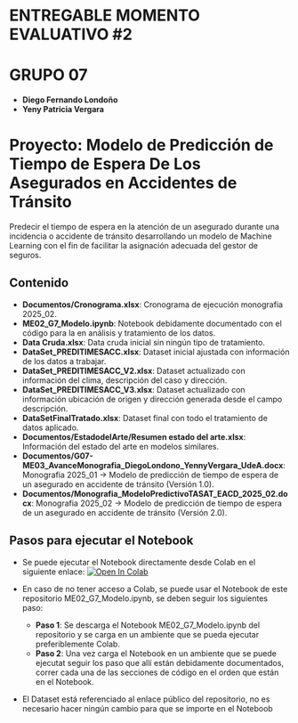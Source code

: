 # ENTREGABLE MOMENTO EVALUATIVO #2
# GRUPO 07
- **Diego Fernando Londoño**
- **Yeny Patricia Vergara** 

# Proyecto: Modelo de Predicción de Tiempo de Espera De Los Asegurados en Accidentes de Tránsito

Predecir el tiempo de espera en la atención de un asegurado durante una incidencia o accidente de tránsito desarrollando un modelo de Machine Learning con el fin de facilitar la asignación adecuada del gestor de seguros.


## Contenido

- **Documentos/Cronograma.xlsx**: Cronograma de ejecución monografia 2025_02.
- **ME02_G7_Modelo.ipynb**: Notebook debidamente documentado con el código para la en análisis y tratamiento de los datos.
- **Data Cruda.xlsx**: Data cruda inicial sin ningún tipo de tratamiento.
- **DataSet_PREDITIMESACC.xlsx**: Dataset inicial ajustada con información de los datos a trabajar.
- **DataSet_PREDITIMESACC_V2.xlsx**: Dataset actualizado con información del clima, descripción del caso y dirección.
- **DataSet_PREDITIMESACC_V3.xlsx**: Dataset actualizado con información ubicación de origen y dirección generada desde el campo descripción.
- **DataSetFinalTratado.xlsx**: Dataset final con todo el tratamiento de datos aplicado.
- **Documentos/EstadodelArte/Resumen estado del arte.xlsx**: Información del estado del arte en modelos similares.
- **Documentos/G07-ME03_AvanceMonografia_DiegoLondono_YennyVergara_UdeA.docx**: Monografia 2025_01 -> Modelo de predicción de tiempo de espera de un asegurado en accidente de tránsito (Versión 1.0).
- **Documentos/Monografia_ModeloPredictivoTASAT_EACD_2025_02.docx**: Monografia 2025_02 -> Modelo de predicción de tiempo de espera de un asegurado en accidente de tránsito (Versión 2.0).




## Pasos para ejecutar el Notebook

- Se puede ejecutar el Notebook directamente desde Colab en el siguiente enlace:
[![Open In Colab](https://colab.research.google.com/assets/colab-badge.svg)](https://colab.research.google.com/drive/1xwDWz_EMBLOzOTxIhov6jOxgKw-UDou6)
 
- En caso de no tener acceso a Colab, se puede usar el Notebook de este repositorio ME02_G7_Modelo.ipynb, se deben seguir los siguientes paso:
	- **Paso 1**: Se descarga el Notebook ME02_G7_Modelo.ipynb del repositorio y se carga en un ambiente que se pueda ejecutar preferiblemente Colab.
	- **Paso 2**: Una vez carga el Notebook en un ambiente que se puede ejecutat seguir los paso que allí están debidamente documentados, correr cada una de las secciones de código en el orden que están en el Notebook.
- El Dataset está referenciado al enlace público del repositorio, no es necesario hacer ningún cambio para que se importe en el Noteboob

